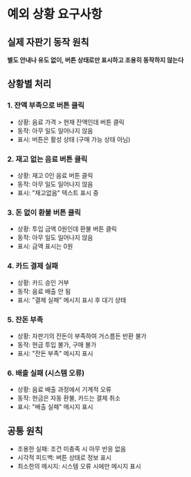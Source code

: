 # 예외 상황 요구사항

## 실제 자판기 동작 원칙
**별도 안내나 유도 없이, 버튼 상태로만 표시하고 조용히 동작하지 않는다**

## 상황별 처리

### 1. 잔액 부족으로 버튼 클릭
- 상황: 음료 가격 > 현재 잔액인데 버튼 클릭
- 동작: 아무 일도 일어나지 않음
- 표시: 버튼은 활성 상태 (구매 가능 상태 아님)

### 2. 재고 없는 음료 버튼 클릭
- 상황: 재고 0인 음료 버튼 클릭
- 동작: 아무 일도 일어나지 않음
- 표시: "재고없음" 텍스트 표시 중

### 3. 돈 없이 환불 버튼 클릭
- 상황: 투입 금액 0원인데 환불 버튼 클릭
- 동작: 아무 일도 일어나지 않음
- 표시: 금액 표시는 0원

### 4. 카드 결제 실패
- 상황: 카드 승인 거부
- 동작: 음료 배출 안 됨
- 표시: "결제 실패" 메시지 표시 후 대기 상태

### 5. 잔돈 부족
- 상황: 자판기의 잔돈이 부족하여 거스름돈 반환 불가
- 동작: 현금 투입 불가, 구매 불가
- 표시: "잔돈 부족" 메시지 표시

### 6. 배출 실패 (시스템 오류)
- 상황: 음료 배출 과정에서 기계적 오류
- 동작: 현금은 자동 환불, 카드는 결제 취소
- 표시: "배출 실패" 메시지 표시

## 공통 원칙
- 조용한 실패: 조건 미충족 시 아무 반응 없음
- 시각적 피드백: 버튼 상태로 정보 표시
- 최소한의 메시지: 시스템 오류 시에만 메시지 표시


